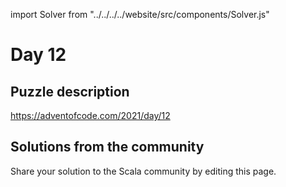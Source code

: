 import Solver from "../../../../website/src/components/Solver.js"

# Day 12

## Puzzle description

https://adventofcode.com/2021/day/12

## Solutions from the community

Share your solution to the Scala community by editing this page.
